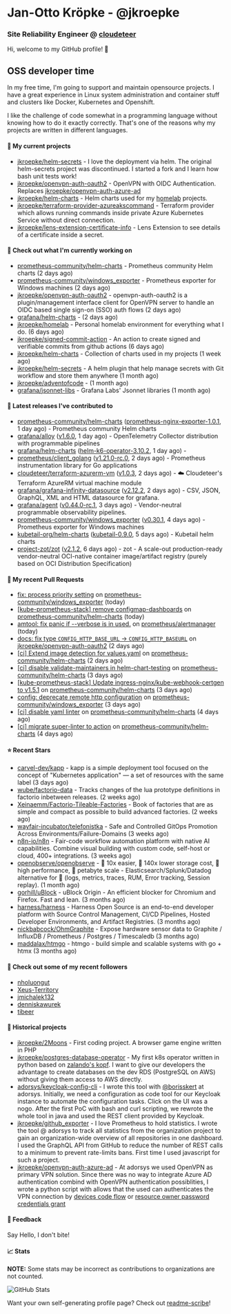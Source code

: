 # Jan-Otto Kröpke - @jkroepke
### Site Reliability Engineer @ [cloudeteer](https://cloudeteer.de/)

Hi, welcome to my GitHub profile! 👋

## OSS developer time
In my free time, I'm going to support and maintain opensource projects. I have a great experience in Linux system administration and container stuff and clusters like Docker, Kubernetes and Openshift.

I like the challenge of code somewhat in a programming language without knowing how to do it exactly correctly. That's one of the reasons why my projects are written in different languages.

#### 🌱 My current projects
- [jkroepke/helm-secrets](https://github.com/jkroepke/helm-secrets) - I love the deployment via helm. The original helm-secrets project was discontinued. I started a fork and I learn how bash unit tests work!
- [jkroepke/openvpn-auth-oauth2](https://github.com/jkroepke/openvpn-auth-oauth2) - OpenVPN with OIDC Authentication. Replaces  [jkroepke/openvpn-auth-azure-ad](https://github.com/jkroepke/openvpn-auth-azure-ad) 
- [jkroepke/helm-charts](https://github.com/jkroepke/helm-charts) - Helm charts used for my [homelab](https://github.com/jkroepke/homelab) projects.
- [jkroepke/terraform-provider-azureakscommand](https://github.com/jkroepke/terraform-provider-azureakscommand) - Terraform provider which allows running commands inside private Azure Kubernetes Service without direct connection.
- [jkroepke/lens-extension-certificate-info](https://github.com/jkroepke/lens-extension-certificate-info) - Lens Extension to see details of a certificate inside a secret.

#### 👷 Check out what I'm currently working on

- [prometheus-community/helm-charts](https://github.com/prometheus-community/helm-charts) - Prometheus community Helm charts (2 days ago)
- [prometheus-community/windows_exporter](https://github.com/prometheus-community/windows_exporter) - Prometheus exporter for Windows machines (2 days ago)
- [jkroepke/openvpn-auth-oauth2](https://github.com/jkroepke/openvpn-auth-oauth2) - openvpn-auth-oauth2 is a plugin/management interface client for OpenVPN server to handle an OIDC based single sign-on (SSO) auth flows (2 days ago)
- [grafana/helm-charts](https://github.com/grafana/helm-charts) -  (2 days ago)
- [jkroepke/homelab](https://github.com/jkroepke/homelab) - Personal homelab environment for everything what I do. (6 days ago)
- [jkroepke/signed-commit-action](https://github.com/jkroepke/signed-commit-action) - An action to create signed and verifiable commits from github actions (6 days ago)
- [jkroepke/helm-charts](https://github.com/jkroepke/helm-charts) - Collection of charts used in my projects (1 week ago)
- [jkroepke/helm-secrets](https://github.com/jkroepke/helm-secrets) - A helm plugin that help manage secrets with Git workflow and store them anywhere (1 month ago)
- [jkroepke/adventofcode](https://github.com/jkroepke/adventofcode) -  (1 month ago)
- [grafana/jsonnet-libs](https://github.com/grafana/jsonnet-libs) - Grafana Labs&#39; Jsonnet libraries (1 month ago)

#### 🔭 Latest releases I've contributed to

- [prometheus-community/helm-charts](https://github.com/prometheus-community/helm-charts) ([prometheus-nginx-exporter-1.0.1](https://github.com/prometheus-community/helm-charts/releases/tag/prometheus-nginx-exporter-1.0.1), 1 day ago) - Prometheus community Helm charts
- [grafana/alloy](https://github.com/grafana/alloy) ([v1.6.0](https://github.com/grafana/alloy/releases/tag/v1.6.0), 1 day ago) - OpenTelemetry Collector distribution with programmable pipelines
- [grafana/helm-charts](https://github.com/grafana/helm-charts) ([helm-k6-operator-3.10.2](https://github.com/grafana/helm-charts/releases/tag/helm-k6-operator-3.10.2), 1 day ago) - 
- [prometheus/client_golang](https://github.com/prometheus/client_golang) ([v1.21.0-rc.0](https://github.com/prometheus/client_golang/releases/tag/v1.21.0-rc.0), 2 days ago) - Prometheus instrumentation library for Go applications
- [cloudeteer/terraform-azurerm-vm](https://github.com/cloudeteer/terraform-azurerm-vm) ([v1.0.3](https://github.com/cloudeteer/terraform-azurerm-vm/releases/tag/v1.0.3), 2 days ago) - ☁️ Cloudeteer&#39;s Terraform AzureRM virtual machine module
- [grafana/grafana-infinity-datasource](https://github.com/grafana/grafana-infinity-datasource) ([v2.12.2](https://github.com/grafana/grafana-infinity-datasource/releases/tag/v2.12.2), 2 days ago) - CSV, JSON, GraphQL, XML and HTML datasource for grafana.
- [grafana/agent](https://github.com/grafana/agent) ([v0.44.0-rc.1](https://github.com/grafana/agent/releases/tag/v0.44.0-rc.1), 3 days ago) - Vendor-neutral programmable observability pipelines.
- [prometheus-community/windows_exporter](https://github.com/prometheus-community/windows_exporter) ([v0.30.1](https://github.com/prometheus-community/windows_exporter/releases/tag/v0.30.1), 4 days ago) - Prometheus exporter for Windows machines
- [kubetail-org/helm-charts](https://github.com/kubetail-org/helm-charts) ([kubetail-0.9.0](https://github.com/kubetail-org/helm-charts/releases/tag/kubetail-0.9.0), 5 days ago) - Kubetail helm charts
- [project-zot/zot](https://github.com/project-zot/zot) ([v2.1.2](https://github.com/project-zot/zot/releases/tag/v2.1.2), 6 days ago) - zot - A scale-out production-ready vendor-neutral OCI-native container image/artifact registry (purely based on OCI Distribution Specification)

#### 🔨 My recent Pull Requests

- [fix: process priority setting](https://github.com/prometheus-community/windows_exporter/pull/1852) on [prometheus-community/windows_exporter](https://github.com/prometheus-community/windows_exporter) (today)
- [[kube-prometheus-stack] remove configmap-dashboards](https://github.com/prometheus-community/helm-charts/pull/5233) on [prometheus-community/helm-charts](https://github.com/prometheus-community/helm-charts) (today)
- [amtool: fix panic if --verbose is in used.](https://github.com/prometheus/alertmanager/pull/4218) on [prometheus/alertmanager](https://github.com/prometheus/alertmanager) (today)
- [docs: fix type `CONFIG_HTTP_BASE_URL` -&gt; `CONFIG_HTTP_BASEURL`](https://github.com/jkroepke/openvpn-auth-oauth2/pull/391) on [jkroepke/openvpn-auth-oauth2](https://github.com/jkroepke/openvpn-auth-oauth2) (2 days ago)
- [[ci] Extend image detection for values.yaml](https://github.com/prometheus-community/helm-charts/pull/5223) on [prometheus-community/helm-charts](https://github.com/prometheus-community/helm-charts) (2 days ago)
- [[ci] disable validate-maintainers in helm-chart-testing](https://github.com/prometheus-community/helm-charts/pull/5222) on [prometheus-community/helm-charts](https://github.com/prometheus-community/helm-charts) (3 days ago)
- [[kube-prometheus-stack] Update ingress-nginx/kube-webhook-certgen to v1.5.1](https://github.com/prometheus-community/helm-charts/pull/5221) on [prometheus-community/helm-charts](https://github.com/prometheus-community/helm-charts) (3 days ago)
- [config: deprecate remote http configuration](https://github.com/prometheus-community/windows_exporter/pull/1849) on [prometheus-community/windows_exporter](https://github.com/prometheus-community/windows_exporter) (3 days ago)
- [[ci] disable yaml linter](https://github.com/prometheus-community/helm-charts/pull/5214) on [prometheus-community/helm-charts](https://github.com/prometheus-community/helm-charts) (4 days ago)
- [[ci] migrate super-linter to action](https://github.com/prometheus-community/helm-charts/pull/5209) on [prometheus-community/helm-charts](https://github.com/prometheus-community/helm-charts) (4 days ago)

#### ⭐ Recent Stars

- [carvel-dev/kapp](https://github.com/carvel-dev/kapp) - kapp is a simple deployment tool focused on the concept of &#34;Kubernetes application&#34; — a set of resources with the same label (3 days ago)
- [wube/factorio-data](https://github.com/wube/factorio-data) - Tracks changes of the lua prototype definitions in factorio inbetween releases. (2 weeks ago)
- [Xeinaemm/Factorio-Tileable-Factories](https://github.com/Xeinaemm/Factorio-Tileable-Factories) - Book of factories that are as simple and compact as possible to build advanced factories. (2 weeks ago)
- [wayfair-incubator/telefonistka](https://github.com/wayfair-incubator/telefonistka) - Safe and Controlled GitOps Promotion Across Environments/Failure-Domains (3 weeks ago)
- [n8n-io/n8n](https://github.com/n8n-io/n8n) - Fair-code workflow automation platform with native AI capabilities. Combine visual building with custom code, self-host or cloud, 400&#43; integrations. (3 weeks ago)
- [openobserve/openobserve](https://github.com/openobserve/openobserve) - 🚀 10x easier, 🚀 140x lower storage cost, 🚀 high performance,  🚀 petabyte scale - Elasticsearch/Splunk/Datadog alternative for 🚀 (logs, metrics, traces, RUM, Error tracking, Session replay). (1 month ago)
- [gorhill/uBlock](https://github.com/gorhill/uBlock) - uBlock Origin - An efficient blocker for Chromium and Firefox. Fast and lean. (3 months ago)
- [harness/harness](https://github.com/harness/harness) - Harness Open Source is an end-to-end developer platform with Source Control Management, CI/CD Pipelines, Hosted Developer Environments, and Artifact Registries. (3 months ago)
- [nickbabcock/OhmGraphite](https://github.com/nickbabcock/OhmGraphite) - Expose hardware sensor data to Graphite / InfluxDB / Prometheus / Postgres / Timescaledb (3 months ago)
- [maddalax/htmgo](https://github.com/maddalax/htmgo) - htmgo - build simple and scalable systems with go &#43; htmx (3 months ago)

#### 👯 Check out some of my recent followers

- [nholuongut](https://github.com/nholuongut)
- [Xeus-Territory](https://github.com/Xeus-Territory)
- [jmichalek132](https://github.com/jmichalek132)
- [denniskawurek](https://github.com/denniskawurek)
- [tibeer](https://github.com/tibeer)

#### 📜 Historical projects
- [jkroepke/2Moons](https://github.com/jkroepke/2Moons) - First coding project. A browser game engine written in PHP
- [jkroepke/postgres-database-operator](https://github.com/jkroepke/postgres-database-operator) - My first k8s operator written in python based on [zalando's kopf](https://github.com/zalando-incubator/kopf). I want to give our developers the advantage to create databases on the dev RDS (PostgreSQL on AWS) without giving them access to AWS directly.
- [adorsys/keycloak-config-cli](https://github.com/adorsys/keycloak-config-cli) - I wrote this tool with [@borisskert](https://github.com/borisskert) at adorsys. Initially, we need a configuration as code tool for our Keycloak instance to automate the configuration tasks. Click on the UI was a nogo. After the first PoC with bash and curl scripting, we rewrote the whole tool in java and used the REST client provided by Keycloak.
- [jkroepke/github_exporter](https://github.com/jkroepke/github_exporter) - I love Prometheus to hold statistics. I wrote the tool @ adorsys to track all statistics from the organization project to gain an organization-wide overview of all repositories in one dashboard. I used the GraphQL API from GitHub to reduce the number of REST calls to a minimum to prevent rate-limits bans. First time I used javascript for such a project.
- [jkroepke/openvpn-auth-azure-ad](https://github.com/jkroepke/openvpn-auth-azure-ad) - At adorsys we used OpenVPN as primary VPN solution. Since there was no way to integrate Azure AD authentication combind with OpenVPN authentication possiblities, I wrote a python script with allows that the used can authenticates the VPN connection by [devices code flow](https://docs.microsoft.com/en-us/azure/active-directory/develop/v2-oauth2-device-code) or [resource owner password credentials grant](https://docs.microsoft.com/en-us/azure/active-directory/develop/v2-oauth-ropc)

#### 💬 Feedback

Say Hello, I don't bite!

#### 📈 Stats

**NOTE:** Some stats may be incorrect as contributions to organizations
are not counted.

![GitHub Stats](https://github-readme-stats.vercel.app/api?username=jkroepke&count_private=false&theme=tokyonight&show_icons=true)

Want your own self-generating profile page? Check out [readme-scribe](https://github.com/muesli/readme-scribe)!
